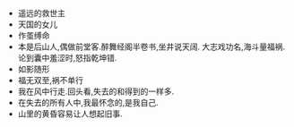 - 遥远的救世主
- 天国的女儿
- 作茧缚命
- 本是后山人,偶做前堂客.醉舞经阁半卷书,坐井说天阔.
  大志戏功名,海斗量福祸.论到囊中羞涩时,怒指乾坤错.
- 如影随形
- 福无双至,祸不单行
- 我在风中行走.回头看,失去的和得到的一样多.
- 在失去的所有人中,我最怀念的,是我自己.
- 山里的黄昏容易让人想起旧事.
